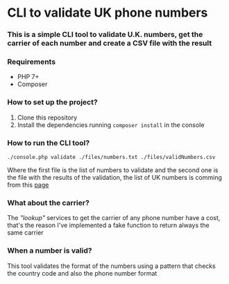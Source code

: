 # CLI to validate UK phone numbers

### This is a simple CLI tool to validate U.K. numbers, get the carrier of each number and create a CSV file with the result

### Requirements

-   PHP 7+
-   Composer

### How to set up the project?

1. Clone this repository
2. Install the dependencies running `composer install` in the console

### How to run the CLI tool?

`./console.php validate ./files/numbers.txt ./files/validNumbers.csv`

Where the first file is the list of numbers to validate and the second one is the file with the results of the validation, the list of UK numbers is comming from this [page](https://fakenumber.org/generator/mobile)

### What about the carrier?

The _"lookup"_ services to get the carrier of any phone number have a cost, that's the reason I've implemented a fake function to return always the same carrier

### When a number is valid?

This tool validates the format of the numbers using a pattern that checks the country code and also the phone number format
